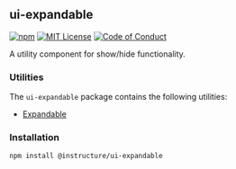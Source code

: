 ## ui-expandable

[![npm][npm]][npm-url]
[![MIT License][license-badge]][license]
[![Code of Conduct][coc-badge]][coc]

A utility component for show/hide functionality.

### Utilities

The `ui-expandable` package contains the following utilities:

- [Expandable](Expandable)

### Installation

```sh
npm install @instructure/ui-expandable
```

[npm]: https://img.shields.io/npm/v/@instructure/ui-expandable.svg
[npm-url]: https://npmjs.com/package/@instructure/ui-expandable
[license-badge]: https://img.shields.io/npm/l/instructure-ui.svg?style=flat-square
[license]: https://github.com/instructure/instructure-ui/blob/master/LICENSE.md
[coc-badge]: https://img.shields.io/badge/code%20of-conduct-ff69b4.svg?style=flat-square
[coc]: https://github.com/instructure/instructure-ui/blob/master/CODE_OF_CONDUCT.md
